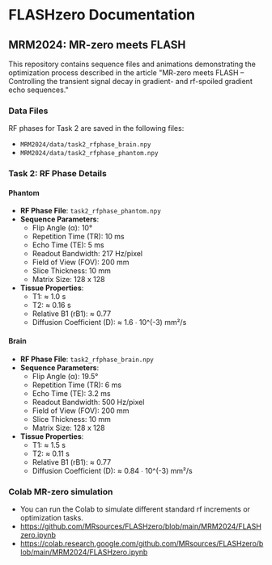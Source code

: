 # FLASHzero Documentation

## MRM2024: MR-zero meets FLASH

This repository contains sequence files and animations demonstrating the optimization process described in the article "MR-zero meets FLASH – Controlling the transient signal decay in gradient- and rf-spoiled gradient echo sequences."

### Data Files

RF phases for Task 2 are saved in the following files:
- `MRM2024/data/task2_rfphase_brain.npy`
- `MRM2024/data/task2_rfphase_phantom.npy`

### Task 2: RF Phase Details

#### Phantom
- **RF Phase File**: `task2_rfphase_phantom.npy`
- **Sequence Parameters**:
  - Flip Angle (α): 10°
  - Repetition Time (TR): 10 ms
  - Echo Time (TE): 5 ms
  - Readout Bandwidth: 217 Hz/pixel
  - Field of View (FOV): 200 mm
  - Slice Thickness: 10 mm
  - Matrix Size: 128 x 128
- **Tissue Properties**:
  - T1: ≈ 1.0 s
  - T2: ≈ 0.16 s
  - Relative B1 (rB1): ≈ 0.77
  - Diffusion Coefficient (D): ≈ 1.6 ∙ 10^(-3) mm²/s

#### Brain
- **RF Phase File**: `task2_rfphase_brain.npy`
- **Sequence Parameters**:
  - Flip Angle (α): 19.5°
  - Repetition Time (TR): 6 ms
  - Echo Time (TE): 3.2 ms
  - Readout Bandwidth: 500 Hz/pixel
  - Field of View (FOV): 200 mm
  - Slice Thickness: 10 mm
  - Matrix Size: 128 x 128
- **Tissue Properties**:
  - T1: ≈ 1.5 s
  - T2: ≈ 0.11 s
  - Relative B1 (rB1): ≈ 0.77
  - Diffusion Coefficient (D): ≈ 0.84 ∙ 10^(-3) mm²/s

### Colab MR-zero simulation
- You can run the Colab to simulate different standard rf increments or optimization tasks.
- https://github.com/MRsources/FLASHzero/blob/main/MRM2024/FLASHzero.ipynb
- https://colab.research.google.com/github.com/MRsources/FLASHzero/blob/main/MRM2024/FLASHzero.ipynb
